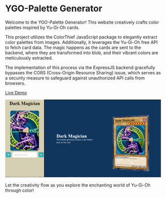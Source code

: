 # YGO-Palette Generator

Welcome to the YGO-Palette Generator! This website creatively crafts color palettes inspired by Yu-Gi-Oh cards.

This project utilizes the ColorThief JavaScript package to elegantly extract color palettes from images. Additionally, it leverages the Yu-Gi-Oh free API to fetch card data. The magic happens as the cards are sent to the backend, where they are transformed into blob, and their vibrant colors are meticulously extracted.

The implementation of this process via the ExpressJS backend gracefully bypasses the CORS (Cross-Origin Resource Sharing) issue, which serves as a security measure to safeguard against unauthorized API calls from browsers.

<u style="color:blue;">[Live Demo](https://ygo-palette-client.vercel.app/)</u>

![Yu-Gi-Oh Palette](./src/assets/ygoPalette1.png)

Let the creativity flow as you explore the enchanting world of Yu-Gi-Oh through color!
